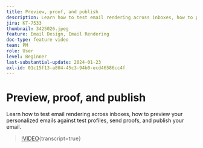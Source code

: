 ```yaml
---
title: Preview, proof, and publish
description: Learn how to test email rendering across inboxes, how to preview your personalized emails against test profiles, send proofs, and publish your email.
jira: KT-7533
thumbnail: 3425026.jpeg
feature: Email Design, Email Rendering
doc-type: feature video
team: PM
role: User
level: Beginner
last-substantial-update: 2024-01-23
exl-id: 01c15f13-a804-45c3-94b0-ecd46586cc4f
---
```

# Preview, proof, and publish

Learn how to test email rendering across inboxes, how to preview your personalized emails against test profiles, send proofs, and publish your email.

>[!VIDEO](https://video.tv.adobe.com/v/3425026?quality=12&learn=on){transcript=true}

